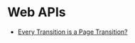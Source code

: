 # Web APIs

- [Every Transition is a Page Transition?](https://www.oddbird.net/2022/06/29/shared-elements)
